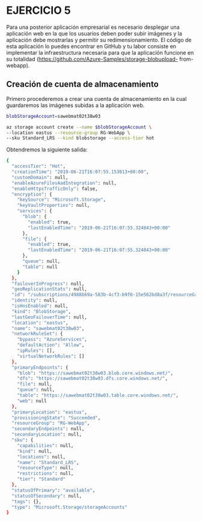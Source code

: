# EJERCICIO 5

Para una posterior aplicación empresarial es necesario desplegar una aplicación web
en la que los usuarios deben poder subir imágenes y la aplicación debe mostrarlas y
permitir su redimensionamiento. El código de esta aplicación lo puedes encontrar en
GitHub y tu labor consiste en implementar la infraestructura necesaria para que la
aplicación funcione en su totalidad (https://github.com/Azure-Samples/storage-blobupload-
from-webapp).

## Creación de cuenta de almacenamiento

Primero procederemos a crear una cuenta de almacenamiento en la cual guardaremos las imágenes subidas a la aplicación web.

```Bash
blobStorageAccount=sawebmat02t38w03

az storage account create --name $blobStorageAccount \
--location eastus --resource-group RG-WebApp \
--sku Standard_LRS --kind blobstorage --access-tier hot
```

Obtendremos la siguiente salida:

```Bash
{
  "accessTier": "Hot",
  "creationTime": "2019-06-21T16:07:55.153013+00:00",
  "customDomain": null,
  "enableAzureFilesAadIntegration": null,
  "enableHttpsTrafficOnly": false,
  "encryption": {
    "keySource": "Microsoft.Storage",
    "keyVaultProperties": null,
    "services": {
      "blob": {
        "enabled": true,
        "lastEnabledTime": "2019-06-21T16:07:55.324843+00:00"
      },
      "file": {
        "enabled": true,
        "lastEnabledTime": "2019-06-21T16:07:55.324843+00:00"
      },
      "queue": null,
      "table": null
    }
  },
  "failoverInProgress": null,
  "geoReplicationStats": null,
  "id": "/subscriptions/4988b69a-583b-4cf3-b9f6-15e562bd8a3f/resourceGroups/RG-WebApp/providers/Microsoft.Storage/storageAccounts/sawebmat02t38w03",
  "identity": null,
  "isHnsEnabled": null,
  "kind": "BlobStorage",
  "lastGeoFailoverTime": null,
  "location": "eastus",
  "name": "sawebmat02t38w03",
  "networkRuleSet": {
    "bypass": "AzureServices",
    "defaultAction": "Allow",
    "ipRules": [],
    "virtualNetworkRules": []
  },
  "primaryEndpoints": {
    "blob": "https://sawebmat02t38w03.blob.core.windows.net/",
    "dfs": "https://sawebmat02t38w03.dfs.core.windows.net/",
    "file": null,
    "queue": null,
    "table": "https://sawebmat02t38w03.table.core.windows.net/",
    "web": null
  },
  "primaryLocation": "eastus",
  "provisioningState": "Succeeded",
  "resourceGroup": "RG-WebApp",
  "secondaryEndpoints": null,
  "secondaryLocation": null,
  "sku": {
    "capabilities": null,
    "kind": null,
    "locations": null,
    "name": "Standard_LRS",
    "resourceType": null,
    "restrictions": null,
    "tier": "Standard"
  },
  "statusOfPrimary": "available",
  "statusOfSecondary": null,
  "tags": {},
  "type": "Microsoft.Storage/storageAccounts"
}
```
